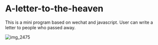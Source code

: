 # A-letter-to-the-heaven


This is a mini program based on wechat and javascript. User can write a letter to people who passed away.


![img_2475](https://user-images.githubusercontent.com/18555372/28989693-10a76806-7945-11e7-87a6-eabef2d517fc.PNG)
